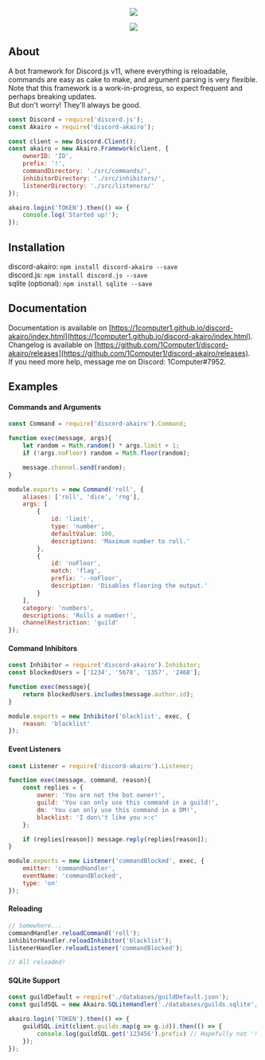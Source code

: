 <p align="center">
    <a href=https://github.com/1Computer1/discord-akairo>
        <img src=https://u.nya.is/fweoqf.png/>
    </a>
</p>  

<p align="center">
    <a href=https://nodei.co/npm/discord-akairo>
        <img src=https://nodei.co/npm/discord-akairo.png/>
    </a>
</p>  

## About
A bot framework for Discord.js v11, where everything is reloadable, commands are easy as cake to make, and argument parsing is very flexible.  
Note that this framework is a work-in-progress, so expect frequent and perhaps breaking updates.  
But don't worry! They'll always be good.  

```js
const Discord = require('discord.js');
const Akairo = require('discord-akairo');

const client = new Discord.Client();
const akairo = new Akairo.Framework(client, {
    ownerID: 'ID',
    prefix: '!',
    commandDirectory: './src/commands/',
    inhibitorDirectory: './src/inhibitors/',
    listenerDirectory: './src/listeners/'
});

akairo.login('TOKEN').then(() => {
    console.log('Started up!');
});
```

## Installation
discord-akairo: `npm install discord-akairo --save`  
discord.js: `npm install discord.js --save`  
sqlite (optional): `npm install sqlite --save`  

## Documentation
Documentation is available on [https://1computer1.github.io/discord-akairo/index.html](https://1computer1.github.io/discord-akairo/index.html).  
Changelog is available on [https://github.com/1Computer1/discord-akairo/releases](https://github.com/1Computer1/discord-akairo/releases).  
If you need more help, message me on Discord: 1Computer#7952.  

## Examples
#### Commands and Arguments
```js
const Command = require('discord-akairo').Command;

function exec(message, args){
    let random = Math.random() * args.limit + 1;
    if (!args.noFloor) random = Math.floor(random);

    message.channel.send(random);
}

module.exports = new Command('roll', {
    aliases: ['roll', 'dice', 'rng'],
    args: [
        {
            id: 'limit',
            type: 'number',
            defaultValue: 100,
            descriptions: 'Maximum number to roll.'
        },
        {
            id: 'noFloor', 
            match: 'flag', 
            prefix: '--noFloor',
            description: 'Disables flooring the output.'
        }
    ],
    category: 'numbers',
    descriptions: 'Rolls a number!',
    channelRestriction: 'guild'
});
```

#### Command Inhibitors
```js
const Inhibitor = require('discord-akairo').Inhibitor;
const blockedUsers = ['1234', '5678', '1357', '2468'];

function exec(message){
    return blockedUsers.includes(message.author.id);
}

module.exports = new Inhibitor('blacklist', exec, {
    reason: 'blacklist'
});
```

#### Event Listeners
```js
const Listener = require('discord-akairo').Listener;

function exec(message, command, reason){
    const replies = {
        owner: 'You are not the bot owner!',
        guild: 'You can only use this command in a guild!',
        dm: 'You can only use this command in a DM!',
        blacklist: 'I don\'t like you >:c'
    };

    if (replies[reason]) message.reply(replies[reason]);
}

module.exports = new Listener('commandBlocked', exec, {
    emitter: 'commandHandler',
    eventName: 'commandBlocked',
    type: 'on'
});
```

#### Reloading
```js
// Somewhere...
commandHandler.reloadCommand('roll');
inhibitorHandler.reloadInhibitor('blacklist');
listenerHandler.reloadListener('commandBlocked');

// All reloaded!
```

#### SQLite Support
```js
const guildDefault = require('./databases/guildDefault.json');
const guildSQL = new Akairo.SQLiteHandler('./databases/guilds.sqlite', 'guildConfigs', guildDefault);

akairo.login('TOKEN').then(() => {
    guildSQL.init(client.guilds.map(g => g.id)).then(() => {
        console.log(guildSQL.get('123456').prefix) // Hopefully not '!'
    });
});
```
